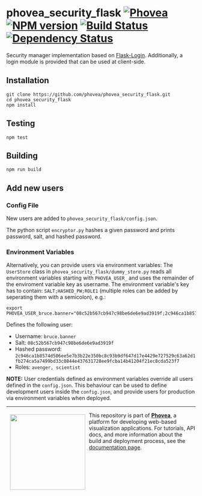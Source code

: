 phovea_security_flask [![Phovea][phovea-image]][phovea-url] [![NPM version][npm-image]][npm-url] [![Build Status][travis-image]][travis-url] [![Dependency Status][daviddm-image]][daviddm-url]
=====================

Security manager implementation based on [Flask-Login](https://flask-login.readthedocs.io/en/latest/). Additionally, a login module is provided that can be used at client-side.

Installation
------------

```
git clone https://github.com/phovea/phovea_security_flask.git
cd phovea_security_flask
npm install
```

Testing
-------

```
npm test
```

Building
--------

```
npm run build
```

Add new users
-------

### Config File
New users are added to `phovea_security_flask/config.json`.

The python script `encryptor.py` hashes a given password and prints password, salt, and hashed password.

### Environment Variables
Alternatively, you can provide users via environment variables:
The `UserStore` class in `phovea_security_flask/dummy_store.py` reads all environment variables starting with `PHOVEA_USER_` and uses the remainder of the enviroment variable key as username. The environment variable's key has to contain: `SALT;HASHED_PW;ROLE1` (multiple roles can be added by seperating them with a semicolon), e.g.:
```
export PHOVEA_USER_bruce.banner="08c52b567cb947c98be6de6e9ad3919f;2c946ca1b8574d506ee5e7b3b22e350bc8c93b9df647d17e4429e727529c63a62d1fb274ca5a7499bd33c0844e437631728ee9fcba14b41204f21ec8cda523f7;avenger;scientist
```

Defines the following user:
* Username: `bruce.banner`
* Salt: `08c52b567cb947c98be6de6e9ad3919f`
* Hashed password: `2c946ca1b8574d506ee5e7b3b22e350bc8c93b9df647d17e4429e727529c63a62d1fb274ca5a7499bd33c0844e437631728ee9fcba14b41204f21ec8cda523f7`
* Roles: `avenger, scientist`

**NOTE:** User credentials defined as environment variables override all users defined in the `config.json`. This behaviour can be used to define development users inside the `config.json`, and provide users for production via environment variables when deployed.


***

<a href="https://caleydo.org"><img src="http://caleydo.org/assets/images/logos/caleydo.svg" align="left" width="200px" hspace="10" vspace="6"></a>
This repository is part of **[Phovea](http://phovea.caleydo.org/)**, a platform for developing web-based visualization applications. For tutorials, API docs, and more information about the build and deployment process, see the [documentation page](http://phovea.caleydo.org).


[phovea-image]: https://img.shields.io/badge/Phovea-Client%20Plugin-F47D20.svg
[phovea-url]: https://phovea.caleydo.org
[npm-image]: https://badge.fury.io/js/phovea_security_flask.svg
[npm-url]: https://npmjs.org/package/phovea_security_flask
[travis-image]: https://travis-ci.org/phovea/phovea_security_flask.svg?branch=master
[travis-url]: https://travis-ci.org/phovea/phovea_security_flask
[daviddm-image]: https://david-dm.org/phovea/phovea_security_flask/status.svg
[daviddm-url]: https://david-dm.org/phovea/phovea_security_flask
